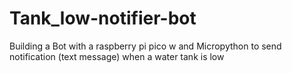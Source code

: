 # Tank_low-notifier-bot
Building a Bot with a raspberry pi pico w and Micropython to send notification (text message)  when a water tank is low
